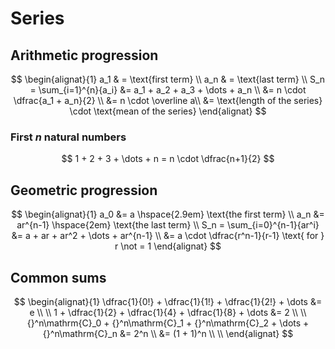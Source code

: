 # Series

<style>
.md-logo img {
  content: url('/maths/maths-light.svg');
}

:root [data-md-color-scheme=slate] .md-logo img  {
  content: url('/maths/maths-night.svg');
}
</style>

## Arithmetic progression

$$
\begin{alignat}{1}
a_1 & = \text{first term} \\
a_n & = \text{last term} \\
S_n = \sum_{i=1}^{n}{a_i} &= a_1 + a_2 + a_3 + \dots + a_n \\
&= n \cdot \dfrac{a_1 + a_n}{2} \\
&= n \cdot \overline a\\
&= \text{length of the series} \cdot \text{mean of the series}
\end{alignat}
$$

### First $n$ natural numbers

$$
1 + 2 + 3 + \dots + n = n \cdot \dfrac{n+1}{2}
$$

## Geometric progression

$$
\begin{alignat}{1}
a_0 &= a \hspace{2.9em} \text{the first term} \\
a_n &= ar^{n-1} \hspace{2em} \text{the last term} \\
S_n = \sum_{i=0}^{n-1}{ar^i} &= a + ar + ar^2 + \dots + ar^{n-1} \\
&= a \cdot \dfrac{r^n-1}{r-1} \text{ for } r \not = 1
\end{alignat}
$$

## Common sums

$$
\begin{alignat}{1}
\dfrac{1}{0!} + \dfrac{1}{1!} + \dfrac{1}{2!} + \dots &= e \\
\\
1 + \dfrac{1}{2} + \dfrac{1}{4} + \dfrac{1}{8} + \dots &= 2
\\
\\
{}^n\mathrm{C}_0 + {}^n\mathrm{C}_1 + {}^n\mathrm{C}_2 + \dots + {}^n\mathrm{C}_n &= 2^n \\
&= (1 + 1)^n \\
\\
\end{alignat}
$$
